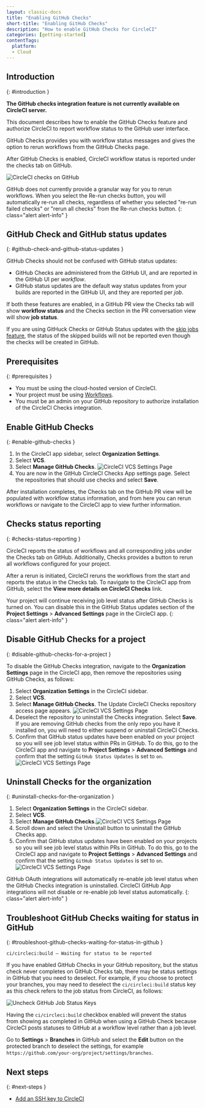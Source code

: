 ```yaml
---
layout: classic-docs
title: "Enabling GitHub Checks"
short-title: "Enabling GitHub Checks"
description: "How to enable GitHub Checks for CircleCI"
categories: [getting-started]
contentTags:
  platform:
  - Cloud
---
```


## Introduction
{: #introduction }

**The GitHub checks integration feature is not currently available on CircleCI server.**

This document describes how to enable the GitHub Checks feature and authorize CircleCI to report workflow status to the GitHub user interface.

GitHub Checks provides you with workflow status messages and gives the option to rerun workflows from the GitHub Checks page.

After GitHub Checks is enabled, CircleCI workflow status is reported under the checks tab on GitHub.

![CircleCI checks on GitHub]({{site.baseurl}}/assets/img/docs/checks_tab.png)

GitHub does not currently provide a granular way for you to rerun workflows. When you select the Re-run checks button, you will automatically re-run all checks, regardless of whether you selected "re-run failed checks" or "rerun all checks" from the Re-run checks button.
{: class="alert alert-info" }

## GitHub Check and GitHub status updates
{: #github-check-and-github-status-updates }

GitHub Checks should not be confused with GitHub status updates:

* GitHub Checks are administered from the GitHub UI, and are reported in the GitHub UI per _workflow_.
* GitHub status updates are the default way status updates from your builds are reported in the GitHub UI, and they are reported per _job_.

If both these features are enabled, in a GitHub PR view the Checks tab will show **workflow status** and the Checks section in the PR conversation view will show **job status**.

If you are using GitHuck Checks or GitHub Status updates with the [skip jobs feature](/docs/skip-build/#skip-jobs),
the status of the skipped builds will not be reported even though the checks will be created in GitHub.

## Prerequisites
{: #prerequisites }

- You must be using the cloud-hosted version of CircleCI.
- Your project must be using [Workflows](/docs/workflows/).
- You must be an admin on your GitHub repository to authorize installation of the CircleCI Checks integration.

## Enable GitHub Checks
{: #enable-github-checks }

1. In the CircleCI app sidebar, select **Organization Settings**.
2. Select **VCS**.
3. Select **Manage GitHub Checks**.
![CircleCI VCS Settings Page]({{site.baseurl}}/assets/img/docs/github-checks.png)
4. You are now in the GitHub CircleCI Checks App settings page. Select the repositories that should use checks and select **Save**.

After installation completes, the Checks tab on the GitHub PR view will be populated with workflow status information, and from here you can rerun workflows or navigate to the CircleCI app to view further information.

## Checks status reporting
{: #checks-status-reporting }

CircleCI reports the status of workflows and all corresponding jobs under the Checks tab on GitHub. Additionally, Checks provides a button to rerun all workflows configured for your project.

After a rerun is initiated, CircleCI reruns the workflows from the start and reports the status in the Checks tab. To navigate to the CircleCI app from GitHub, select the **View more details on CircleCI Checks** link.

Your project will continue receiving job level status after GitHub Checks is turned on. You can disable this in the GitHub Status updates section of the **Project Settings** > **Advanced Settings** page in the CircleCI app.
{: class="alert alert-info" }

## Disable GitHub Checks for a project
{: #disable-github-checks-for-a-project }

To disable the GitHub Checks integration, navigate to the **Organization Settings** page in the CircleCI app, then remove the repositories using GitHub Checks, as follows:

1. Select **Organization Settings** in the CircleCI sidebar.
2. Select **VCS**.
3. Select **Manage GitHub Checks**. The Update CircleCI Checks repository access page appears. ![CircleCI VCS Settings Page]({{site.baseurl}}/assets/img/docs/github-checks.png)
4. Deselect the repository to uninstall the Checks integration. Select **Save**. If you are removing GitHub checks from the only repo you have it installed on, you will need to either suspend or uninstall CircleCI Checks.
5. Confirm that GitHub status updates have been enabled on your project so you will see job level status within PRs in GitHub. To do this, go to the CircleCI app and navigate to **Project Settings** > **Advanced Settings** and confirm that the setting `GitHub Status Updates` is set to `on`. ![CircleCI VCS Settings Page]({{site.baseurl}}/assets/img/docs/github-status-updates.png)

## Uninstall Checks for the organization
{: #uninstall-checks-for-the-organization }

1. Select **Organization Settings** in the CircleCI sidebar.
2. Select **VCS**.
3. Select **Manage GitHub Checks**.![CircleCI VCS Settings Page]({{site.baseurl}}/assets/img/docs/github-checks.png)
4. Scroll down and select the Uninstall button to uninstall the GitHub Checks app.
5. Confirm that GitHub status updates have been enabled on your projects so you will see job level status within PRs in GitHub. To do this, go to the CircleCI app and navigate to **Project Settings** > **Advanced Settings** and confirm that the setting `GitHub Status Updates` is set to `on`.![CircleCI VCS Settings Page]({{site.baseurl}}/assets/img/docs/github-status-updates.png)

GitHub OAuth integrations will automatically re-enable job level status when the GitHub Checks integration is uninstalled. CircleCI GitHub App integrations will not disable or re-enable job level status automatically.
{: class="alert alert-info" }

## Troubleshoot GitHub Checks waiting for status in GitHub
{: #troubleshoot-github-checks-waiting-for-status-in-github }

`ci/circleci:build — Waiting for status to be reported`

If you have enabled GitHub Checks in your GitHub repository, but the status check never completes on GitHub Checks tab, there may be status settings in GitHub that you need to deselect. For example, if you choose to protect your branches, you may need to deselect the `ci/circleci:build` status key as this check refers to the job status from CircleCI, as follows:

![Uncheck GitHub Job Status Keys]({{site.baseurl}}/assets/img/docs/github_job_status.png)

Having the `ci/circleci:build` checkbox enabled will prevent the status from showing as completed in GitHub when using a GitHub Check because CircleCI posts statuses to GitHub at a workflow level rather than a job level.

Go to **Settings** > **Branches** in GitHub and select the **Edit** button on the protected branch to deselect the settings, for example `https://github.com/your-org/project/settings/branches`.

## Next steps
{: #next-steps }

- [Add an SSH key to CircleCI](/docs/add-ssh-key)